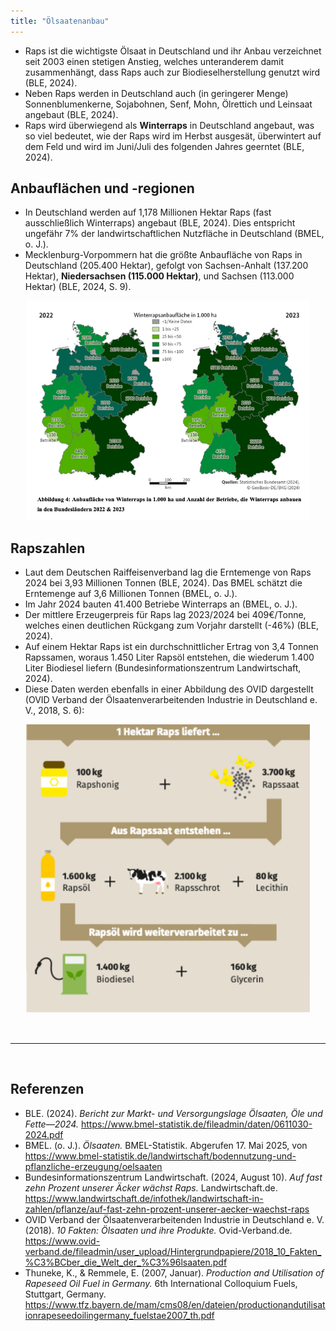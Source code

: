 ```yaml
---
title: "Ölsaatenanbau"
---
```


- Raps ist die wichtigste Ölsaat in Deutschland und ihr Anbau verzeichnet seit 2003 einen stetigen Anstieg, welches unteranderem damit zusammenhängt, dass Raps auch zur Biodieselherstellung genutzt wird (BLE, 2024).
- Neben Raps werden in Deutschland auch (in geringerer Menge) Sonnenblumenkerne, Sojabohnen, Senf, Mohn, Ölrettich und Leinsaat angebaut (BLE, 2024).
- Raps wird überwiegend als **Winterraps** in Deutschland angebaut, was so viel bedeutet, wie der Raps wird im Herbst ausgesät, überwintert auf dem Feld und wird im Juni/Juli des folgenden Jahres geerntet (BLE, 2024).


## Anbauflächen und -regionen
- In Deutschland werden auf 1,178 Millionen Hektar Raps (fast ausschließlich Winterraps) angebaut (BLE, 2024). Dies entspricht ungefähr 7% der landwirtschaftlichen Nutzfläche in Deutschland (BMEL, o. J.).
- Mecklenburg-Vorpommern hat die größte Anbaufläche von Raps in Deutschland (205.400 Hektar), gefolgt von Sachsen-Anhalt (137.200 Hektar), **Niedersachsen (115.000 Hektar)**, und Sachsen (113.000 Hektar) (BLE, 2024, S. 9).
<p align="center">
  <img src="Raps-Anbauflaeche.png" alt="Winterrapsanbaufläche in Deutschland" style="width:90%;">
</p>


## Rapszahlen
- Laut dem Deutschen Raiffeisenverband lag die Erntemenge von Raps 2024 bei 3,93 Millionen Tonnen (BLE, 2024). Das BMEL schätzt die Erntemenge auf 3,6 Millionen Tonnen (BMEL, o. J.).
- Im Jahr 2024 bauten 41.400 Betriebe Winterraps an (BMEL, o. J.).
- Der mittlere Erzeugerpreis für Raps lag 2023/2024 bei 409€/Tonne, welches einen deutlichen Rückgang zum Vorjahr darstellt (-46%) (BLE, 2024).
- Auf einem Hektar Raps ist ein durchschnittlicher Ertrag von 3,4 Tonnen Rapssamen, woraus 1.450 Liter Rapsöl entstehen, die wiederum 1.400 Liter Biodiesel liefern (Bundesinformationszentrum Landwirtschaft, 2024). 
- Diese Daten werden ebenfalls in einer Abbildung des OVID dargestellt (OVID Verband der Ölsaatenverarbeitenden Industrie in Deutschland e. V., 2018, S. 6):
<p align="center">
  <img src="1-Hektar-Raps.png" alt="Was wird aus einem Hektar Raps" style="width:90%;">
</p>


<br>

---

<br> 

## Referenzen
- BLE. (2024). *Bericht zur Markt- und Versorgungslage Ölsaaten, Öle und Fette—2024.* <https://www.bmel-statistik.de/fileadmin/daten/0611030-2024.pdf>
- BMEL. (o. J.). *Ölsaaten.* BMEL-Statistik. Abgerufen 17. Mai 2025, von <https://www.bmel-statistik.de/landwirtschaft/bodennutzung-und-pflanzliche-erzeugung/oelsaaten>
- Bundesinformationszentrum Landwirtschaft. (2024, August 10). *Auf fast zehn Prozent unserer Äcker wächst Raps.* Landwirtschaft.de. <https://www.landwirtschaft.de/infothek/landwirtschaft-in-zahlen/pflanze/auf-fast-zehn-prozent-unserer-aecker-waechst-raps>
- OVID Verband der Ölsaatenverarbeitenden Industrie in Deutschland e. V. (2018). *10 Fakten: Ölsaaten und ihre Produkte.* Ovid-Verband.de. <https://www.ovid-verband.de/fileadmin/user_upload/Hintergrundpapiere/2018_10_Fakten_%C3%BCber_die_Welt_der_%C3%96lsaaten.pdf>
- Thuneke, K., & Remmele, E. (2007, Januar). *Production and Utilisation of Rapeseed Oil Fuel in Germany.* 6th International Colloquium Fuels, Stuttgart, Germany. <https://www.tfz.bayern.de/mam/cms08/en/dateien/productionandutilisationrapeseedoilingermany_fuelstae2007_th.pdf>
